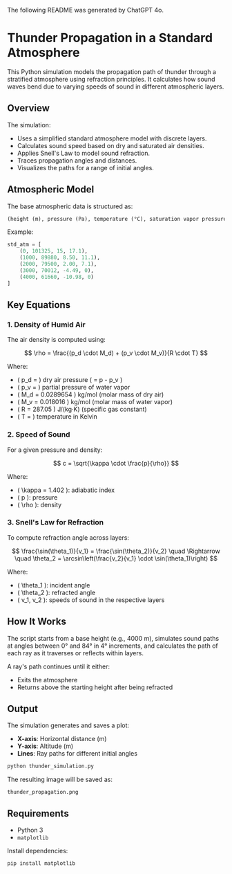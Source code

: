The following README was generated by ChatGPT 4o.

# Thunder Propagation in a Standard Atmosphere

This Python simulation models the propagation path of thunder through a stratified atmosphere using refraction principles. It calculates how sound waves bend due to varying speeds of sound in different atmospheric layers.

## Overview

The simulation:

- Uses a simplified standard atmosphere model with discrete layers.
- Calculates sound speed based on dry and saturated air densities.
- Applies Snell's Law to model sound refraction.
- Traces propagation angles and distances.
- Visualizes the paths for a range of initial angles.

## Atmospheric Model

The base atmospheric data is structured as:

```python
(height (m), pressure (Pa), temperature (°C), saturation vapor pressure (Pa))
```

Example:

```python
std_atm = [
    (0, 101325, 15, 17.1),
    (1000, 89880, 8.50, 11.1),
    (2000, 79500, 2.00, 7.1),
    (3000, 70012, -4.49, 0),
    (4000, 61660, -10.98, 0)
]
```

## Key Equations

### 1. **Density of Humid Air**

The air density is computed using:

$$
\rho = \frac{(p_d \cdot M_d) + (p_v \cdot M_v)}{R \cdot T}
$$

Where:

- \( p_d = \) dry air pressure \( = p - p_v \)
- \( p_v = \) partial pressure of water vapor
- \( M_d = 0.0289654 \) kg/mol (molar mass of dry air)
- \( M_v = 0.018016 \) kg/mol (molar mass of water vapor)
- \( R = 287.05 \) J/(kg·K) (specific gas constant)
- \( T = \) temperature in Kelvin

### 2. **Speed of Sound**

For a given pressure and density:

$$
c = \sqrt{\kappa \cdot \frac{p}{\rho}}
$$

Where:

- \( \kappa = 1.402 \): adiabatic index
- \( p \): pressure
- \( \rho \): density

### 3. **Snell's Law for Refraction**

To compute refraction angle across layers:

$$
\frac{\sin(\theta_1)}{v_1} = \frac{\sin(\theta_2)}{v_2}
\quad \Rightarrow \quad
\theta_2 = \arcsin\left(\frac{v_2}{v_1} \cdot \sin(\theta_1)\right)
$$

Where:

- \( \theta_1 \): incident angle
- \( \theta_2 \): refracted angle
- \( v_1, v_2 \): speeds of sound in the respective layers

## How It Works

The script starts from a base height (e.g., 4000 m), simulates sound paths at angles between 0° and 84° in 4° increments, and calculates the path of each ray as it traverses or reflects within layers.

A ray's path continues until it either:
- Exits the atmosphere
- Returns above the starting height after being refracted

## Output

The simulation generates and saves a plot:

- **X-axis**: Horizontal distance (m)
- **Y-axis**: Altitude (m)
- **Lines**: Ray paths for different initial angles

```bash
python thunder_simulation.py
```

The resulting image will be saved as:

```
thunder_propagation.png
```

## Requirements

- Python 3
- `matplotlib`

Install dependencies:

```bash
pip install matplotlib
```